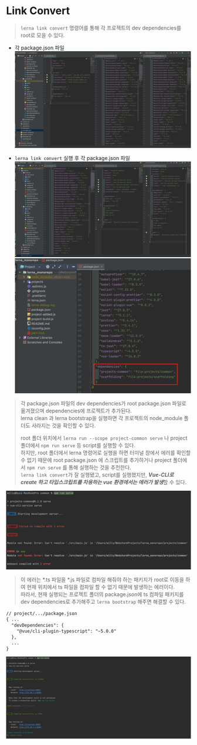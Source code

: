 # Link Convert
>```lerna link convert``` 명령어를 통해 각 프로젝트의 dev dependencies를 root로 모을 수 있다.  

- 각 package.json 파일
![package.json](../../images/lerna/link_packages.png)

- ```lerna link convert``` 실행 후 각 package.json 파일
![convert_package.json](../../images/lerna/link_convert_packages.png)
![root_package.json](../../images/lerna/link_root_package.png)
>각 package.json 파일의 dev dependencies가 root package.json 파일로 옮겨졌으며 dependencies에 프로젝트가 추가된다.  
>lerna clean 과 lerna bootstrap을 실행하면 각 프로젝트의 node_module 폴더도 사라지는 것을 확인할 수 있다.  
>  
>root 폴더 위치에서 ```lerna run --scope project-common serve``` 나 project 폴더에서 ```npm run serve``` 등 script를 실행할 수 있다.  
>하지만, root 폴더에서 lerna 명령어로 실행을 하면 터미널 창에서 에러를 확인할 수 없기 때문에 root package.json 에 스크립트를 추가하거나 project 폴더에서 ```npm run serve``` 를 통해 실행하는 것을 추천한다.  
>```lerna link convert```가 잘 실행됐고, script를 실행했지만, ***Vue-CLI로 create 하고 타입스크립트를 차용하는 vue 환경에서는 에러가 발생***할 수 있다.

![script_error](../../images/lerna/link_script_error.png)

>이 에러는 *.ts 파일을 *.js 파일로 컴파일 해줘야 하는 패키지가 root로 이동을 하여 현재 위치에서 ts 파일을 컴파일 할 수 없기 때문에 발생하는 에러이다.  
>따라서, 현재 실행되는 프로젝트 폴더의 package.json에 ts 컴파일 패키지를 dev dependencies로 추가해주고 ```lerna bootstrap``` 해주면 해결할 수 있다.
```
// project/.../package.json
{ ...
  "devDependencies": {
    "@vue/cli-plugin-typescript": "~5.0.0"
  },
  ...
}
```
![complete](../../images/lerna/link_complete.png)


